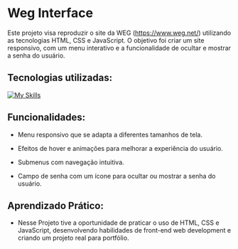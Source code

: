 # Weg Interface

Este projeto visa reproduzir o site da WEG (https://www.weg.net/) utilizando as tecnologias HTML, CSS e JavaScript. 
O objetivo foi criar um site responsivo, com um menu interativo e a funcionalidade de ocultar e mostrar a senha do usuário.

## Tecnologias utilizadas:

[![My Skills](https://skillicons.dev/icons?i=js,html,css,git,github)](https://skillicons.dev)


## Funcionalidades:

- Menu responsivo que se adapta a diferentes tamanhos de tela.

- Efeitos de hover e animações para melhorar a experiência do usuário.

- Submenus com navegação intuitiva.

- Campo de senha com um ícone para ocultar ou mostrar a senha do usuário.


## Aprendizado Prático:

- Nesse Projeto tive a oportunidade de praticar o uso de HTML, CSS e JavaScript, desenvolvendo habilidades de front-end web development e criando um projeto real para portfólio.

